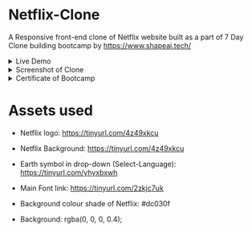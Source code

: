 # Netflix-Clone
A Responsive front-end clone of Netflix website built as a part of 7 Day Clone building bootcamp by https://www.shapeai.tech/ 

<details>
<summary>Live Demo</summary>
Visit 
</details>

<details>
<summary>Screenshot of Clone</summary>
<img src="https://github.com/nagarajpandith/netflix-clone/blob/main/images/Netflix-Clone.png" width="750">
</details>

<details>
<summary>Certificate of Bootcamp</summary>
<img src="" width="750">
</details>

# Assets used
- Netflix logo: https://tinyurl.com/4z49xkcu

- Netflix Background: https://tinyurl.com/4z49xkcu

- Earth symbol in drop-down (Select-Language): https://tinyurl.com/yhyxbxwh

- Main Font link: https://tinyurl.com/2zkjc7uk

- Background colour shade of Netflix: #dc030f

- Background: rgba(0, 0, 0, 0.4);
 

